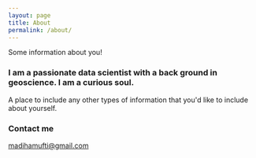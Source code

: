```yaml
---
layout: page
title: About
permalink: /about/
---
```


Some information about you!

### I am a passionate data scientist with a back ground in geoscience. I am a curious soul.

A place to include any other types of information that you'd like to include about yourself.

### Contact me

[madihamufti@gmail.com](mailto:email@domain.com)